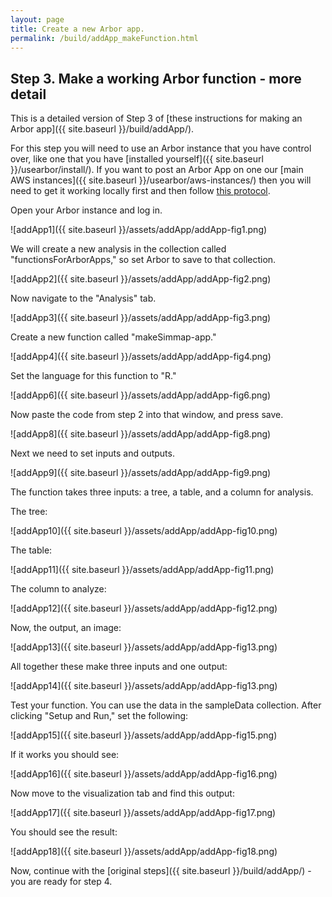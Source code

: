 ```yaml
---
layout: page
title: Create a new Arbor app.
permalink: /build/addApp_makeFunction.html
---
```


## Step 3. Make a working Arbor function - more detail

This is a detailed version of Step 3 of [these instructions for making an Arbor app]({{ site.baseurl }}/build/addApp/).

For this step you will need to use an Arbor instance that you have control over, like one that you have [installed yourself]({{ site.baseurl }}/usearbor/install/). If you want to post an Arbor App on one our [main AWS instances]({{ site.baseurl }}/usearbor/aws-instances/) then you will need to get it working locally first and then follow [this protocol](#).

Open your Arbor instance and log in.

![addApp1]({{ site.baseurl }}/assets/addApp/addApp-fig1.png)

We will create a new analysis in the collection called "functionsForArborApps," so set Arbor to save to that collection.

![addApp2]({{ site.baseurl }}/assets/addApp/addApp-fig2.png)

Now navigate to the "Analysis" tab.

![addApp3]({{ site.baseurl }}/assets/addApp/addApp-fig3.png)

Create a new function called "makeSimmap-app."

![addApp4]({{ site.baseurl }}/assets/addApp/addApp-fig4.png)

Set the language for this function to "R."

![addApp6]({{ site.baseurl }}/assets/addApp/addApp-fig6.png)

Now paste the code from step 2 into that window, and press save.

![addApp8]({{ site.baseurl }}/assets/addApp/addApp-fig8.png)

Next we need to set inputs and outputs.

![addApp9]({{ site.baseurl }}/assets/addApp/addApp-fig9.png)

The function takes three inputs: a tree, a table, and a column for analysis.

The tree:

![addApp10]({{ site.baseurl }}/assets/addApp/addApp-fig10.png)

The table:

![addApp11]({{ site.baseurl }}/assets/addApp/addApp-fig11.png)

The column to analyze:

![addApp12]({{ site.baseurl }}/assets/addApp/addApp-fig12.png)

Now, the output, an image:

![addApp13]({{ site.baseurl }}/assets/addApp/addApp-fig13.png)

All together these make three inputs and one output:

![addApp14]({{ site.baseurl }}/assets/addApp/addApp-fig13.png)

Test your function. You can use the data in the sampleData collection. After clicking "Setup and Run," set the following:

![addApp15]({{ site.baseurl }}/assets/addApp/addApp-fig15.png)

If it works you should see:

![addApp16]({{ site.baseurl }}/assets/addApp/addApp-fig16.png)

Now move to the visualization tab and find this output:

![addApp17]({{ site.baseurl }}/assets/addApp/addApp-fig17.png)

You should see the result:

![addApp18]({{ site.baseurl }}/assets/addApp/addApp-fig18.png)


Now, continue with the [original steps]({{ site.baseurl }}/build/addApp/) - you are ready for step 4.
